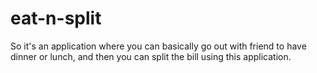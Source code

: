 # eat-n-split
So it's an application where you can basically go out with friend to have dinner or lunch, and then you can split the bill using this application.
